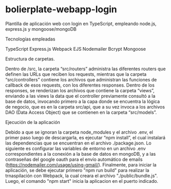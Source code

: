 # bolierplate-webapp-login
Plantilla de aplicación web con login en TypeScript, empleando node.js, express.js y mongoose/mongoDB 


Tecnologías empleadas

TypeScript
Express.js 
Webpack
EJS
Nodemailer
Bcrypt
Mongoose

Estructura de carpetas.

Dentro de /src, la carpeta “src/routers” administra las diferentes routers que definen las URLs que reciben los requests, mientras que la carpeta “src/controllers” contiene 
los archivos que administran las funciones de callback de esos requests, con los diferentes responses. Dentro de los responses, se renderizan los archivos que 
contiene la carpeta “views”, enviando a las views la data que el controller previamente consultó a la base de datos, invocando primero a la capa donde se encuentra 
la lógica de negocio, que es en la carpeta src/api, que a su vez invoca a los archivos DAO (Data Access Object) que se contienen en la carpeta “src/models”.

Ejecución de la aplicación

Debido a que se ignoran la carpeta node_modules y el archivo .env, el primer paso luego de descargarla, es ejecutar “npm install”, el cual instalará las dependencias 
que se encuentran en el archivo ./package.json. Lo siguiente es configurar las variables de entorno en un archivo .env correspondientes a la conexión a la base de
datos en mongoDB, y a las contraseñas del google oauth para el envío automático de emails (https://nodemailer.com/usage/using-gmail/). Finalmente, para iniciar la 
aplicación, se debe ejecutar primero "npm run build" para realizar la trnaspilación con Webpack, la cual creara el archivo "./public/bundle.js". Luego, 
el comando "npm start" inicia la aplicacion en el puerto indicado. 
